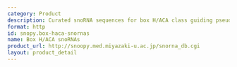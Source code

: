 ```yaml
---
category: Product
description: Curated snoRNA sequences for box H/ACA class guiding pseudouridylation
format: http
id: snopy.box-haca-snornas
name: Box H/ACA snoRNAs
product_url: http://snoopy.med.miyazaki-u.ac.jp/snorna_db.cgi
layout: product_detail
---
```


